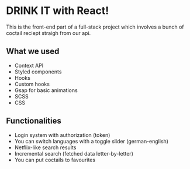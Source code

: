#   DRINK IT with React!

This is the front-end part of a full-stack project which involves a bunch of coctail reciept straigh from our api.

## What we used

 - Context API
 - Styled components
 - Hooks
 - Custom hooks
 - Gsap for basic animations
 - SCSS
 - CSS

## Functionalities

 - Login system with authorization (token)
 - You can switch languages with a toggle slider (german-english)
 - Netflix-like search results
 - Incremental search (fetched data letter-by-letter)
 - You can put coctails to favourites
